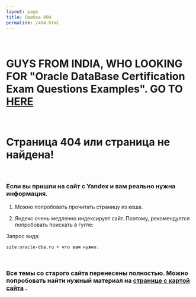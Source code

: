 ```yaml
---
layout: page
title: Ошибка 404
permalink: /404.html
---
```


<br/>


# GUYS FROM INDIA, WHO LOOKING FOR "Oracle DataBase Certification Exam Questions Examples". GO TO <a href="http://oracledba.net/docs/oracle-database/beginning/database/certification-exam-questions-examples/">HERE</a>

<br/>

# Страница 404 или страница не найдена!


<br/>

### Если вы пришли на сайт с Yandex и вам реально нужна информация.

1) Можно попробовать прочитать страницу из кеша.

2) Яндекс очень медленно индексирует сайт. Поэтому, рекомендуется попробовать поискать в гугле:  

Запрос вида:

    site:oracle-dba.ru + что вам нужно.


<br/>

### Все темы со старого сайта перенесены полностью. Можно попробовать найти нужный материал на <a href="/sitemap/">странице с картой сайта</a> .
